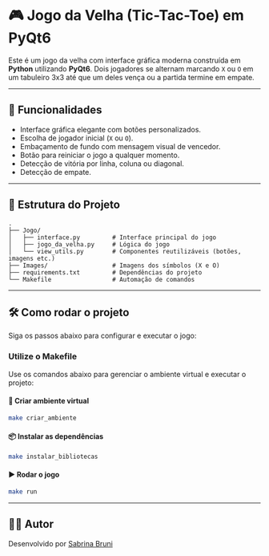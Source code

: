 # 🎮 Jogo da Velha (Tic-Tac-Toe) em PyQt6

Este é um jogo da velha com interface gráfica moderna construída em **Python** utilizando **PyQt6**. Dois jogadores se alternam marcando `X` ou `O` em um tabuleiro 3x3 até que um deles vença ou a partida termine em empate.

---

## 🚀 Funcionalidades

- Interface gráfica elegante com botões personalizados.
- Escolha de jogador inicial (`X` ou `O`).
- Embaçamento de fundo com mensagem visual de vencedor.
- Botão para reiniciar o jogo a qualquer momento.
- Detecção de vitória por linha, coluna ou diagonal.
- Detecção de empate.

---

## 📁 Estrutura do Projeto

```
.
├── Jogo/
│   ├── interface.py         # Interface principal do jogo
│   ├── jogo_da_velha.py     # Lógica do jogo
│   └── view_utils.py        # Componentes reutilizáveis (botões, imagens etc.)
├── Images/                  # Imagens dos símbolos (X e O)
├── requirements.txt         # Dependências do projeto
└── Makefile                 # Automação de comandos
```

---

## 🛠️ Como rodar o projeto

Siga os passos abaixo para configurar e executar o jogo:


### Utilize o Makefile

Use os comandos abaixo para gerenciar o ambiente virtual e executar o projeto:

#### 🧱 Criar ambiente virtual

```bash
make criar_ambiente
```

#### 📦 Instalar as dependências

```bash
make instalar_bibliotecas
```

#### ▶️ Rodar o jogo

```bash
make run
```

---

## 🧑‍💻 Autor

Desenvolvido por [Sabrina Bruni](https://github.com/SabrinaBruni28)
